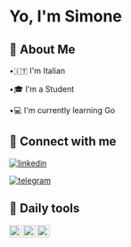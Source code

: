 # Yo, I'm Simone



## 🍁 About Me
•🇮🇹 I'm Italian

•🎓 I'm a Student

•💻 I'm currently learning Go


## 🔗 Connect with me


[![linkedin](https://img.shields.io/badge/linkedin-0A66C2?style=for-the-badge&logo=linkedin&logoColor=white)](https://www.linkedin.com/)

[![telegram](https://img.shields.io/badge/Telegram-2CA5E0?style=flat-squeare&logo=telegram&logoColor=white)](https://t.me/simone_cas/)


## 🧰 Daily tools
<img align="left" alt="codeSTACKr | Arch" width="22px" src="https://wiki.installgentoo.com/images/f/f9/Arch-linux-logo.png"/>   <img align="left" alt="codeSTACKr | Neovim" width="22px" src="https://upload.wikimedia.org/wikipedia/commons/3/3a/Neovim-mark.svg"/> <img align="left" alt="codeSTACKr | Intellij" width="22px" src="https://upload.wikimedia.org/wikipedia/commons/thumb/9/9c/IntelliJ_IDEA_Icon.svg/1024px-IntelliJ_IDEA_Icon.svg.png"/>
